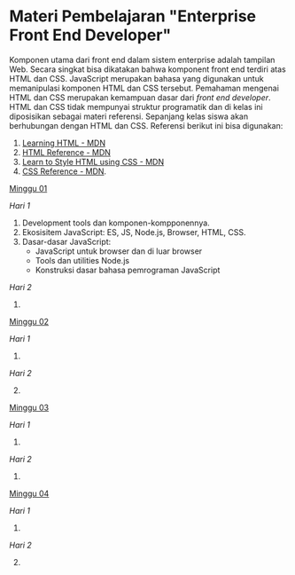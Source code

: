 # Materi Pembelajaran "Enterprise Front End Developer"

Komponen utama dari front end dalam sistem enterprise adalah tampilan Web. Secara singkat bisa
dikatakan bahwa komponent front end terdiri atas HTML dan CSS. JavaScript merupakan bahasa yang
digunakan untuk memanipulasi komponen HTML dan CSS tersebut. Pemahaman mengenai HTML dan CSS
merupakan kemampuan dasar dari *front end developer*. HTML dan CSS tidak mempunyai struktur
programatik dan di kelas ini diposisikan sebagai materi referensi. Sepanjang kelas siswa akan
berhubungan dengan HTML dan CSS. Referensi berikut ini bisa digunakan:

1. [Learning HTML - MDN](https://developer.mozilla.org/en-US/docs/Learn/HTML)
2. [HTML Reference - MDN](https://developer.mozilla.org/en-US/docs/Web/HTML)
3. [Learn to Style HTML using CSS - MDN](https://developer.mozilla.org/en-US/docs/Learn/CSS)
4. [CSS Reference - MDN](https://developer.mozilla.org/en-US/docs/Web/CSS).

[Minggu 01](isi/01.md)

*Hari 1*

1. Development tools dan komponen-kompponennya.
2. Ekosisitem JavaScript: ES, JS, Node.js, Browser, HTML, CSS.
3. Dasar-dasar JavaScript: 
    * JavaScript untuk browser dan di luar browser
    * Tools dan utilities Node.js
    * Konstruksi dasar bahasa pemrograman JavaScript

*Hari 2*

1. 

[Minggu 02](isi/02.md)

*Hari 1*

1. 

*Hari 2*

2. 

[Minggu 03](isi/03.md)

*Hari 1*

1. 

*Hari 2*

1. 

[Minggu 04](isi/04.md)

*Hari 1*

1. 

*Hari 2*

2. 


